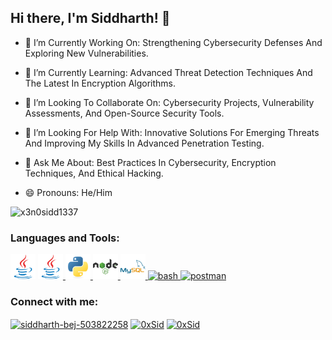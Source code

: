 ## Hi there, I'm Siddharth! 👋

- 🔭 I’m Currently Working On: Strengthening Cybersecurity Defenses And Exploring New Vulnerabilities.

- 🌱 I’m Currently Learning: Advanced Threat Detection Techniques And The Latest In Encryption Algorithms.

- 👯 I’m Looking To Collaborate On: Cybersecurity Projects, Vulnerability Assessments, And Open-Source Security Tools.

- 🤔 I’m Looking For Help With: Innovative Solutions For Emerging Threats And Improving My Skills In Advanced Penetration Testing.

- 💬 Ask Me About: Best Practices In Cybersecurity, Encryption Techniques, And Ethical Hacking.

- 😄 Pronouns: He/Him

<p align="left"> <img src="https://komarev.com/ghpvc/?username=x3n0sidd1337&label=Profile%20views&color=0e75b6&style=flat" alt="x3n0sidd1337" /> </p>

<h3 align="left">Languages and Tools:</h3>
<p align="left">
    <a href="https://www.java.com" target="_blank" rel="noreferrer noopener"><img src="https://raw.githubusercontent.com/devicons/devicon/master/icons/java/java-original.svg" alt="java" width="40" height="40" /></a>
    <a href="https://www.java.com" target="_blank" rel="noreferrer"> <img src="https://raw.githubusercontent.com/devicons/devicon/master/icons/java/java-original.svg" alt="java" width="40" height="40" /> </a>
    <a href="https://www.python.org" target="_blank" rel="noreferrer"> <img src="https://raw.githubusercontent.com/devicons/devicon/master/icons/python/python-original.svg" alt="python" width="40" height="40" /> </a>
    <a href="https://nodejs.org" target="_blank" rel="noreferrer"> <img src="https://raw.githubusercontent.com/devicons/devicon/master/icons/nodejs/nodejs-original-wordmark.svg" alt="nodejs" width="40" height="40" /> </a>
    <a href="https://www.mysql.com/" target="_blank" rel="noreferrer"> <img src="https://raw.githubusercontent.com/devicons/devicon/master/icons/mysql/mysql-original-wordmark.svg" alt="mysql" width="40" height="40" /> </a>
    <a href="https://www.gnu.org/software/bash/" target="_blank" rel="noreferrer"> <img src="https://simpleicons.org/icons/gnubash.svg" alt="bash" width="40" height="40" /> </a>
    <a href="https://postman.com" target="_blank" rel="noreferrer"> <img src="https://www.vectorlogo.zone/logos/getpostman/getpostman-icon.svg" alt="postman" width="40" height="40" /> </a>
</p>


<h3 align="left">Connect with me:</h3>
<p align="left">
    <a href="https://linkedin.com/in/siddharth-bej-503822258" target="blank"><img align="center" src="https://raw.githubusercontent.com/rahuldkjain/github-profile-readme-generator/master/src/images/icons/Social/linked-in-alt.svg" alt="siddharth-bej-503822258" height="30" width="40"></a>
    <a href="https://tryhackme.com/p/0xSid"
    target="blank"><img align="center" src="https://simpleicons.org/icons/tryhackme.svg" alt="0xSid" height="30" width="40"></a>
    <a href="https://app.hackthebox.com/profile/2051892" target="blank"><img align="center" src="https://simpleicons.org/icons/hackthebox.svg" alt="0xSid" height="30" width="40"></a>
</p>
